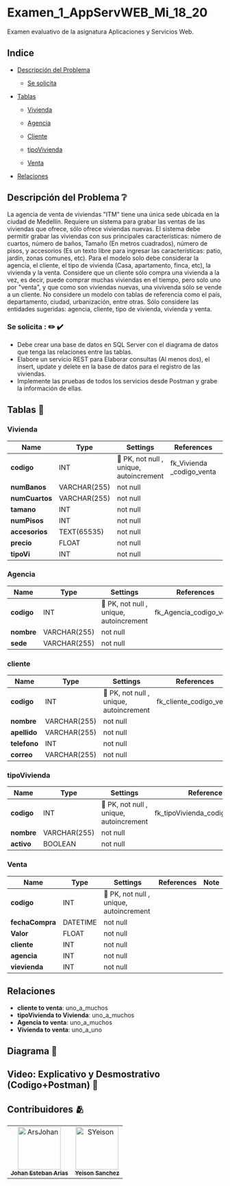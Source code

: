 # Examen_1_AppServWEB_Mi_18_20
Examen evaluativo de la asignatura Aplicaciones y Servicios Web.

## Indice
- [Descripción del Problema](#Descripción-del-Problema)
  
	- [Se solicita](#Se-solicita)
   
 - [Tablas](#Tablas)
   
	- [Vivienda](#Vivienda)

	- [Agencia](#Agencia)

	- [Cliente](#Cliente)

	- [tipoVivienda](#tipoVivienda)

	- [Venta](#Venta)

- [Relaciones](#Relaciones)

## Descripción del Problema ❔
La agencia de venta de viviendas "ITM" tiene una única sede ubicada en la ciudad de
Medellín. Requiere un sistema para grabar las ventas de las viviendas que ofrece, sólo
ofrece viviendas nuevas.
El sistema debe permitir grabar las viviendas con sus principales características: 
número de cuartos, número de baños, Tamaño (En metros cuadrados), número de pisos,
y accesorios (Es un texto libre para ingresar las características: patio, jardín,
zonas comunes, etc).
Para el modelo solo debe considerar la agencia, el cliente, el tipo de vivienda (Casa,
apartamento, finca, etc), la vivienda y la venta. Considere que un cliente sólo compra 
una vivienda a la vez, es decir, puede comprar muchas viviendas en el tiempo, pero solo 
uno por "venta", y que como son viviendas nuevas, una vivivenda sólo se vende a un cliente.
No considere un modelo con tablas de referencia como el país, departamento, ciudad, 
urbanización, entre otras. Sólo considere las entidades sugeridas: agencia, cliente,
tipo de vivienda, vivienda y venta.


### Se solicita : ✏️ ✔️
- Debe crear una base de datos en SQL Server con el diagrama de datos que tenga las relaciones
entre las tablas.
- Elabore un servicio REST para Elaborar consultas (Al menos dos), el insert, update y delete
en la base de datos para el registro de las viviendas.
- Implemente las pruebas de todos los servicios desde Postman y grabe la información de ellas.

## Tablas 📑

### Vivienda 

| Name        | Type          | Settings                      | References                    | Note                           |
|-------------|---------------|-------------------------------|-------------------------------|--------------------------------|
| **codigo** | INT | 🔑 PK, not null , unique, autoincrement | fk_Vivienda _codigo_venta | |
| **numBanos** | VARCHAR(255) | not null  |  | |
| **numCuartos** | VARCHAR(255) | not null  |  | |
| **tamano** | INT | not null  |  | |
| **numPisos** | INT | not null  |  | |
| **accesorios** | TEXT(65535) | not null  |  | |
| **precio** | FLOAT | not null  |  | |
| **tipoVi** | INT | not null  |  | | 


### Agencia

| Name        | Type          | Settings                      | References                    | Note                           |
|-------------|---------------|-------------------------------|-------------------------------|--------------------------------|
| **codigo** | INT | 🔑 PK, not null , unique, autoincrement | fk_Agencia_codigo_venta | |
| **nombre** | VARCHAR(255) | not null  |  | |
| **sede** | VARCHAR(255) | not null  |  | | 


### cliente

| Name        | Type          | Settings                      | References                    | Note                           |
|-------------|---------------|-------------------------------|-------------------------------|--------------------------------|
| **codigo** | INT | 🔑 PK, not null , unique, autoincrement | fk_cliente_codigo_venta | |
| **nombre** | VARCHAR(255) | not null  |  | |
| **apellido** | VARCHAR(255) | not null  |  | |
| **telefono** | INT | not null  |  | |
| **correo** | VARCHAR(255) | not null  |  | | 


### tipoVivienda

| Name        | Type          | Settings                      | References                    | Note                           |
|-------------|---------------|-------------------------------|-------------------------------|--------------------------------|
| **codigo** | INT | 🔑 PK, not null , unique, autoincrement | fk_tipoVivienda_codigo_Vivienda  | |
| **nombre** | VARCHAR(255) | not null  |  | |
| **activo** | BOOLEAN | not null  |  | | 


### Venta

| Name        | Type          | Settings                      | References                    | Note                           |
|-------------|---------------|-------------------------------|-------------------------------|--------------------------------|
| **codigo** | INT | 🔑 PK, not null , unique, autoincrement |  | |
| **fechaCompra** | DATETIME | not null  |  | |
| **Valor** | FLOAT | not null  |  | |
| **cliente** | INT | not null  |  | |
| **agencia** | INT | not null  |  | |
| **vievienda** | INT | not null  |  | | 


## Relaciones

- **cliente to venta**: uno_a_muchos
- **tipoVivienda to Vivienda**: uno_a_muchos
- **Agencia to venta**: uno_a_muchos
- **Vivienda  to venta**: uno_a_uno
  
## Diagrama 📎

## Video: Explicativo y Desmostrativo (Codigo+Postman) 🔴

## Contribuidores 🫂
<!-- readme: contributors -start -->
<table>
	<tbody>
		<tr>
            <td align="center">
                <a href="https://github.com/ArsJohan">
                    <img src="https://avatars.githubusercontent.com/u/133719384?v=4" width="100;" alt="ArsJohan"/>
                    <br />
                    <sub><b>Johan   Esteban Arias</b></sub>
                </a>
            </td>
            <td align="center">
                <a href="https://github.com/SYeison">
                    <img src="https://avatars.githubusercontent.com/u/187584546?v=4" width="100;" alt="SYeison"/>
                    <br />
                    <sub><b>Yeison Sanchez</b></sub>
                </a>
            </td>
		</tr>
	<tbody>
</table>
<!-- readme: contributors -end -->


